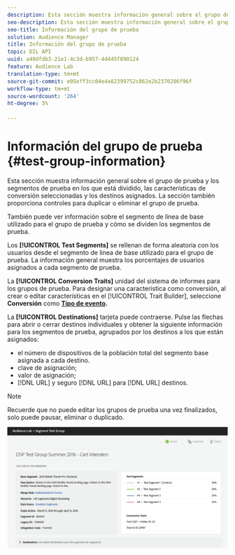 ```yaml
---
description: Esta sección muestra información general sobre el grupo de prueba y los segmentos de prueba en los que está dividido, las características de conversión seleccionadas y los destinos asignados. La sección también proporciona controles para duplicar o eliminar el grupo de prueba.
seo-description: Esta sección muestra información general sobre el grupo de prueba y los segmentos de prueba en los que está dividido, las características de conversión seleccionadas y los destinos asignados. La sección también proporciona controles para duplicar o eliminar el grupo de prueba.
seo-title: Información del grupo de prueba
solution: Audience Manager
title: Información del grupo de prueba
topic: DIL API
uuid: a49dfdb3-21e1-4c3d-b957-4d445f890124
feature: Audience Lab
translation-type: tm+mt
source-git-commit: e05eff3cc04e4a82399752c862e2b2370286f96f
workflow-type: tm+mt
source-wordcount: '264'
ht-degree: 3%

---
```



# Información del grupo de prueba {#test-group-information}

Esta sección muestra información general sobre el grupo de prueba y los segmentos de prueba en los que está dividido, las características de conversión seleccionadas y los destinos asignados. La sección también proporciona controles para duplicar o eliminar el grupo de prueba.

También puede ver información sobre el segmento de línea de base utilizado para el grupo de prueba y cómo se dividen los segmentos de prueba.

Los **[!UICONTROL Test Segments]** se rellenan de forma aleatoria con los usuarios desde el segmento de línea de base utilizado para el grupo de prueba. La información general muestra los porcentajes de usuarios asignados a cada segmento de prueba.

La **[!UICONTROL Conversion Traits]** unidad del sistema de informes para los grupos de prueba. Para designar una característica como conversión, al crear o editar características en el [!UICONTROL Trait Builder], seleccione **Conversión** como **[Tipo de evento](../../features/traits/create-onboarded-rule-based-traits.md).**

La **[!UICONTROL Destinations]** tarjeta puede contraerse. Pulse las flechas para abrir o cerrar destinos individuales y obtener la siguiente información para los segmentos de prueba, agrupados por los destinos a los que están asignados:

* el número de dispositivos de la población total del segmento base asignada a cada destino.
* clave de asignación;
* valor de asignación;
* [!DNL URL] y seguro [!DNL URL] para [!DNL URL] destinos.

>[!NOTE]
>
>Recuerde que no puede editar los grupos de prueba una vez finalizados, solo puede pausar, eliminar o duplicado.

![](assets/test-groups-information.PNG)